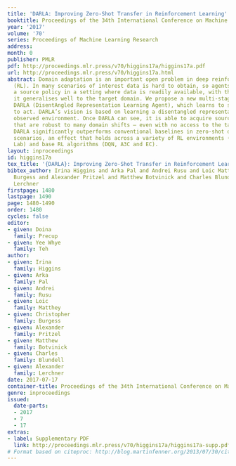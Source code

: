 ```yaml
---
title: 'DARLA: Improving Zero-Shot Transfer in Reinforcement Learning'
booktitle: Proceedings of the 34th International Conference on Machine Learning
year: '2017'
volume: '70'
series: Proceedings of Machine Learning Research
address: 
month: 0
publisher: PMLR
pdf: http://proceedings.mlr.press/v70/higgins17a/higgins17a.pdf
url: http://proceedings.mlr.press/v70/higgins17a.html
abstract: Domain adaptation is an important open problem in deep reinforcement learning
  (RL). In many scenarios of interest data is hard to obtain, so agents may learn
  a source policy in a setting where data is readily available, with the hope that
  it generalises well to the target domain. We propose a new multi-stage RL agent,
  DARLA (DisentAngled Representation Learning Agent), which learns to see before learning
  to act. DARLA’s vision is based on learning a disentangled representation of the
  observed environment. Once DARLA can see, it is able to acquire source policies
  that are robust to many domain shifts – even with no access to the target domain.
  DARLA significantly outperforms conventional baselines in zero-shot domain adaptation
  scenarios, an effect that holds across a variety of RL environments (Jaco arm, DeepMind
  Lab) and base RL algorithms (DQN, A3C and EC).
layout: inproceedings
id: higgins17a
tex_title: '{DARLA}: Improving Zero-Shot Transfer in Reinforcement Learning'
bibtex_author: Irina Higgins and Arka Pal and Andrei Rusu and Loic Matthey and Christopher
  Burgess and Alexander Pritzel and Matthew Botvinick and Charles Blundell and Alexander
  Lerchner
firstpage: 1480
lastpage: 1490
page: 1480-1490
order: 1480
cycles: false
editor:
- given: Doina
  family: Precup
- given: Yee Whye
  family: Teh
author:
- given: Irina
  family: Higgins
- given: Arka
  family: Pal
- given: Andrei
  family: Rusu
- given: Loic
  family: Matthey
- given: Christopher
  family: Burgess
- given: Alexander
  family: Pritzel
- given: Matthew
  family: Botvinick
- given: Charles
  family: Blundell
- given: Alexander
  family: Lerchner
date: 2017-07-17
container-title: Proceedings of the 34th International Conference on Machine Learning
genre: inproceedings
issued:
  date-parts:
  - 2017
  - 7
  - 17
extras:
- label: Supplementary PDF
  link: http://proceedings.mlr.press/v70/higgins17a/higgins17a-supp.pdf
# Format based on citeproc: http://blog.martinfenner.org/2013/07/30/citeproc-yaml-for-bibliographies/
---
```

